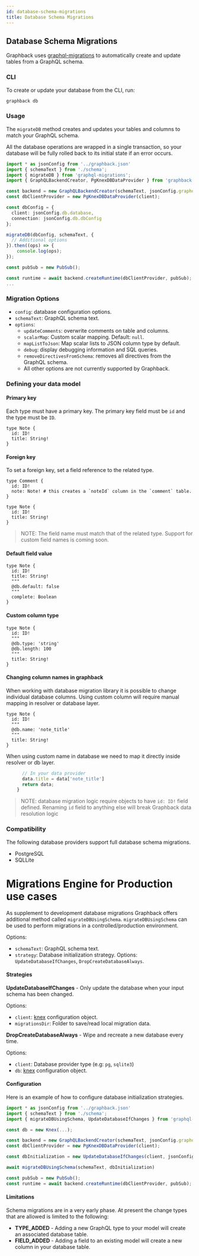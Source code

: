 ```yaml
---
id: database-schema-migrations
title: Database Schema Migrations
---
```


## Database Schema Migrations

Graphback uses [graphql-migrations](../packages/graphql-migrations) to automatically create and update tables from a GraphQL schema.

### CLI

To create or update your database from the CLI, run:

```sh
graphback db
```

### Usage

The `migrateDB` method creates and updates your tables and columns to match your GraphQL schema.

All the database operations are wrapped in a single transaction, so your database will be fully rolled back to its initial state if an error occurs.

```ts
import * as jsonConfig from '../graphback.json'
import { schemaText } from './schema';
import { migrateDB } from 'graphql-migrations';
import { GraphQLBackendCreator, PgKnexDBDataProvider } from 'graphback';

const backend = new GraphQLBackendCreator(schemaText, jsonConfig.graphqlCRUD);
const dbClientProvider = new PgKnexDBDataProvider(client);

const dbConfig = {
  client: jsonConfig.db.database,
  connection: jsonConfig.db.dbConfig
};

migrateDB(dbConfig, schemaText, {
  // Additional options
}).then((ops) => {
    console.log(ops);
});

const pubSub = new PubSub();

const runtime = await backend.createRuntime(dbClientProvider, pubSub);
...
```

### Migration Options

- `config`: database configuration options.
- `schemaText`: GraphQL schema text.
- `options`:
  - `updateComments`: overwrite comments on table and columns.
  - `scalarMap`: Custom scalar mapping. Default: `null`.
  - `mapListToJson`: Map scalar lists to JSON column type by default.
  - `debug`: display debugging information and SQL queries.
  - `removeDirectivesFromSchema`: removes all directives from the GraphQL schema.
  - All other options are not currently supported by Graphback.

### Defining your data model

#### Primary key

Each type must have a primary key. The primary key field must be `id` and the type must be `ID`.

```gql
type Note {
  id: ID!
  title: String!
}
```

#### Foreign key

To set a foreign key, set a field reference to the related type.

```gql
type Comment {
  id: ID!
  note: Note! # this creates a `noteId` column in the `comment` table.
}

type Note {
  id: ID!
  title: String!
}
```

> NOTE: The field name must match that of the related type. Support for custom field names is coming soon.

#### Default field value

```gql
type Note {
  id: ID!
  title: String!
  """
  @db.default: false
  """
  complete: Boolean
}
```

#### Custom column type

```gql
type Note {
  id: ID!
  """
  @db.type: 'string'
  @db.length: 100
  """
  title: String!
}
```

#### Changing column names in graphback

When working with database migration library it is possible to change individual database columns.
Using custom column will require manual mapping in resolver or database layer. 

```gql
type Note {
  id: ID!
  """
  @db.name: 'note_title'
  """
  title: String!
}
```

When using custom name in database we need to map it directly inside resolver or db layer.

```ts
      // In your data provider
      data.title = data['note_title']
      return data;
    }
```

> NOTE: database migration logic require objects to have `id: ID!` field defined. 
Renaming `id` field to anything else will break Graphback data resolution logic

### Compatibility

The following database providers support full database schema migrations.

- PostgreSQL
- SQLLite

# Migrations Engine for Production use cases

As supplement to development database migrations Graphback offers additional method called
`migrateDBUsingSchema`.
`migrateDBUsingSchema` can be used to perform migrations in a controlled/production environment.

Options:

- `schemaText`: GraphQL schema text.
- `strategy`: Database initialization strategy. Options: `UpdateDatabaseIfChanges`, `DropCreateDatabaseAlways`.
  
#### Strategies

**UpdateDatabaseIfChanges** - Only update the database when your input schema has been changed.

Options:

- `client`: [knex](http://knexjs.org/) configuration object.
- `migrationsDir`: Folder to save/read local migration data.

**DropCreateDatabaseAlways** - Wipe and recreate a new database every time.

Options:

- `client`: Database provider type (e.g: `pg`, `sqlite3`)
- `db`: [knex](http://knexjs.org/) configuration object.

#### Configuration

Here is an example of how to configure database initialization strategies.

```ts
import * as jsonConfig from '../graphback.json'
import { schemaText } from './schema';
import { migrateDBUsingSchema, UpdateDatabaseIfChanges } from 'graphql-migrations';

const db = new Knex(...);

const backend = new GraphQLBackendCreator(schemaText, jsonConfig.graphqlCRUD);
const dbClientProvider = new PgKnexDBDataProvider(client);

const dbInitialization = new UpdateDatabaseIfChanges(client, jsonConfig.folders.migrations);

await migrateDBUsingSchema(schemaText, dbInitialization)

const pubSub = new PubSub();
const runtime = await backend.createRuntime(dbClientProvider, pubSub);
```

#### Limitations

Schema migrations are in a very early phase. At present the change types that are allowed is limited to the following:

- **TYPE_ADDED** - Adding a new GraphQL type to your model will create an associated database table.
- **FIELD_ADDED** - Adding a field to an existing model will create a new column in your database table.
